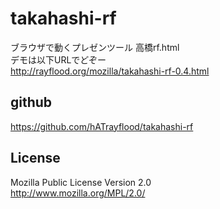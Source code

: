 takahashi-rf
============
ブラウザで動くプレゼンツール 高橋rf.html  
デモは以下URLでどぞー  
http://rayflood.org/mozilla/takahashi-rf-0.4.html  

github
------
https://github.com/hATrayflood/takahashi-rf

License
-------
Mozilla Public License Version 2.0  
http://www.mozilla.org/MPL/2.0/  
